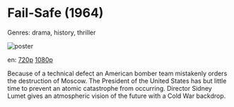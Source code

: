 # Fail-Safe (1964)

Genres: drama, history, thriller

![poster](http://image.tmdb.org/t/p/w500/gp2b35iSQ03kKZgPpeeOuSb0Ra2.jpg)

en:
  [720p](magnet:?xt=urn:btih:33F99667D04F42049B7D18A9E22FE139D2D84C83&tr=udp://glotorrents.pw:6969/announce&tr=udp://tracker.opentrackr.org:1337/announce&tr=udp://torrent.gresille.org:80/announce&tr=udp://tracker.openbittorrent.com:80&tr=udp://tracker.coppersurfer.tk:6969&tr=udp://tracker.leechers-paradise.org:6969&tr=udp://p4p.arenabg.ch:1337&tr=udp://tracker.internetwarriors.net:1337)
  [1080p](magnet:?xt=urn:btih:A6F13768EA859A93C6294BBA71B86E9E8400B34A&tr=udp://glotorrents.pw:6969/announce&tr=udp://tracker.opentrackr.org:1337/announce&tr=udp://torrent.gresille.org:80/announce&tr=udp://tracker.openbittorrent.com:80&tr=udp://tracker.coppersurfer.tk:6969&tr=udp://tracker.leechers-paradise.org:6969&tr=udp://p4p.arenabg.ch:1337&tr=udp://tracker.internetwarriors.net:1337)
  


Because of a technical defect an American bomber team mistakenly orders the destruction of Moscow. The President of the United States has but little time to prevent an atomic catastrophe from occurring. Director Sidney Lumet gives an atmospheric vision of the future with a Cold War backdrop.